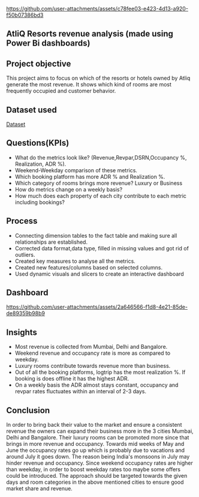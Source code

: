 
https://github.com/user-attachments/assets/c78fee03-e423-4d13-a920-f50b07386bd3
## AtliQ Resorts revenue analysis (made using Power Bi dashboards)
## Project objective
This project aims to focus on which of the resorts or hotels owned by Atliq generate the most revenue. It shows which kind of rooms are most frequently occupied and customer behavior. 
## Dataset used
[Dataset](https://github.com/Ishaa-23/Analysis-on-revenue-insights-in-the-Hospitality-Domain/tree/main/Dataset) 

## Questions(KPIs)
* What do the metrics look like? (Revenue,Revpar,DSRN,Occupancy %, Realization, ADR %).
* Weekend-Weekday comparison of these metrics.
* Which booking platform has more ADR % and Realization %.
* Which category of rooms brings more revenue? Luxury or Business
* How do metrics change on a weekly basis?
* How much does each property of each city contribute to each metric including bookings?

## Process
* Connecting dimension tables to the fact table and making sure all relationships are established.
* Corrected data format,data type, filled in missing values and got rid of outliers.
* Created key measures to analyse all the metrics.
* Created new features/columns based on selected columns.
* Used dynamic visuals and slicers to create an interactive dashboard

## Dashboard
https://github.com/user-attachments/assets/2a646566-f1d8-4e21-85de-de89359b98b9
## Insights
* Most revenue is collected from Mumbai, Delhi and Bangalore.
* Weekend revenue and occupancy rate is more as compared to weekday.
* Luxury rooms contribute towards revenue more than business.
* Out of all the booking platforms, logtrip has the most realization %. If booking is does offline it has the highest ADR.
* On a weekly basis the ADR almost stays constant, occupancy and revpar rates fluctuates within an interval of 2-3 days.
  
## Conclusion
In order to bring back their value to the market and ensure a consistent revenue the owners can expand their business more in the 3 cities Mumbai, Delhi and Bangalore. Their luxury rooms can be promoted more since that brings in more revenue and occupancy. Towards mid weeks of May and June the occupancy rates go up which is probably due to vacations and around July it goes down. The reason being India's monsoons in July may hinder revenue and occupancy. Since weekend occupancy rates are higher than weekday, in order to boost weekday rates too maybe some offers could be introduced. The approach should be targeted towards the given days and room categories in the above mentioned cities to ensure good market share and revenue.
